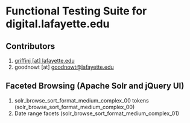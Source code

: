 # Functional Testing Suite for digital.lafayette.edu
## Contributors
 1. [griffinj \[at\] lafayette.edu](https://github.com/jrgriffiniii)
 2. goodnowt \[at\] goodnowt@lafayette.edu

## Faceted Browsing (Apache Solr and jQuery UI)
 1. solr\_browse\_sort\_format\_medium\_complex\_00
tokens (solr\_browse\_sort\_format\_medium\_complex\_00)
 2. Date range facets (solr\_browse\_sort\_format\_medium\_complex\_01)
 
